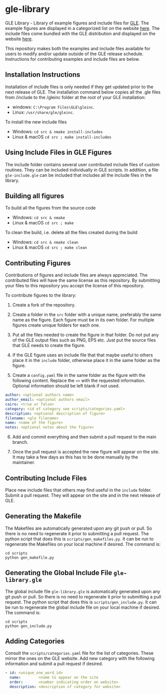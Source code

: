 # gle-library

GLE Library - Library of example figures and include files for [GLE](http://glx.sourceforge.io).  The example figures are displayed in a categorized list on the website [here](https://glx.sourceforge.io/examples/). The include files come bundled with the GLE distribution and displayed on the website [here](https://glx.sourceforge.io/library/).  

This repository makes both the examples and include files available for users to modify and/or update outside of the GLE release schedule.  Instructions for contributing examples and include files are below. 

## Installation Instructions

Installation of include files is only needed if they get updated prior to the next release of GLE. The installation command below copies all the .gle files from /include to the /gleinc folder at the root of your GLE installation:

* windows: `C:\Program Files\GLE\gleinc`.
* Linux: `/usr/share/gle/gleinc`.

To install the new include files

 * Windows: `cd src & nmake install-includes`
 * Linux & macOS `cd src ; make install-includes`

## Using Include Files in GLE Figures

The include folder contains several user contributed include files of custom routines.  They can be included individually in GLE scripts.  In addition, a file `gle-include.gle` can be included that includes all the include files in the library.

## Building all figures

To build all the figures from the source code

* Windows: `cd src & nmake`
* Linux & macOS `cd src ; make`

To clean the build, i.e. delete all the files created during the build

* Windows: `cd src & nmake clean`
* Linux & macOS `cd src ; make clean`

## Contributing Figures

Contributions of figures and include files are always appreciated. The contributed files will have the same license as this repository.  By submitting your files to this repository you accept the license of this repository.

To contribute figures to the library:

1. Create a fork of the repository.

2. Create a folder in the `src` folder with a unique name, preferably the same name as the figure.  Each figure must be in its own folder.  For multiple figures create unique folders for each one.

3. Put all the files needed to create the figure in that folder.  Do not put any of the GLE output files such as PNG, EPS etc.  Just put the source files that GLE needs to create the figure.

4. If the GLE figure uses an include file that that maybe useful to others place it in the `include` folder, otherwise place it in the same folder as the figure.

5. Create a `config.yaml` file in the same folder as the figure with the following content. Replace the `<>` with the requested information. Optional information should be left blank if not used.

```yaml
author: <optional authors name>
author_email: <optional authors email>
cairo: <true or false>
category: <id of category see scripts/categories.yaml>
description: <optional description of figure>
filename: <gle filename>
name: <name of the figure>
notes: <optional notes about the figure>
```

6. Add and commit everything and then submit a pull request to the main branch.

7. Once the pull request is accepted the new figure will appear on the site.  It may take a few days as this has to be done manually by the maintainer.

## Contributing Include Files

Place new include files that others may find useful in the `include` folder.  Submit a pull request.  They will appear on the site and in the next release of GLE.

## Generating the Makefile

The Makefiles are automatically generated upon any git push or pull.  So there is no need to regenerate it prior to submitting a pull request.  The python script that does this is `scripts/gen_makefiles.py`.  It can be run to regenerate the Makefiles on your local machine if desired. The command is:

```
cd scripts
python gen_makefile.py
```

## Generating the Global Include File `gle-library.gle`

The global include file `gle-library.gle` is automatically generated upon any git push or pull.  So there is no need to regenerate it prior to submitting a pull request.  The python script that does this is `scripts/gen_include.py`.  It can be run to regenerate the global include file on your local machine if desired. The command is:

```
cd scripts
python gen_include.py
```

## Adding Categories

Consult the `scripts/categories.yaml` file for the list of categories.  These mirror the ones on the GLE website.  Add new category with the following information
and submit a pull request if desired.

```yaml
- id: <unique_one_word_id>
  name:        <name to appear on the site
  order:       <number indicating order on website>
  description: <description of category for website>
```